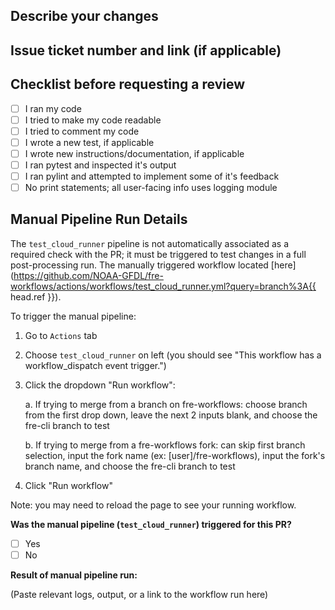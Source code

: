 ## Describe your changes

## Issue ticket number and link (if applicable)

## Checklist before requesting a review

- [ ] I ran my code
- [ ] I tried to make my code readable
- [ ] I tried to comment my code
- [ ] I wrote a new test, if applicable
- [ ] I wrote new instructions/documentation, if applicable
- [ ] I ran pytest and inspected it's output
- [ ] I ran pylint and attempted to implement some of it's feedback
- [ ] No print statements; all user-facing info uses logging module

## Manual Pipeline Run Details

The `test_cloud_runner` pipeline is not automatically associated as a required check with the PR; it must be triggered to test changes in a full post-processing run. The manually triggered workflow located [here](https://github.com/NOAA-GFDL/fre-workflows/actions/workflows/test_cloud_runner.yml?query=branch%3A{{ head.ref }}).

To trigger the manual pipeline:
1. Go to `Actions` tab
2. Choose `test_cloud_runner` on left (you should see "This workflow has a workflow_dispatch event trigger.")
3. Click the dropdown "Run workflow":

    a. If trying to merge from a branch on fre-workflows: choose branch from the first drop down, leave the next 2 inputs blank, and choose the fre-cli branch to test

    b. If trying to merge from a fre-workflows fork: can skip first branch selection, input the fork name (ex: [user]/fre-workflows), input the fork's branch name, and choose the fre-cli branch to test
4. Click "Run workflow"

Note: you may need to reload the page to see your running workflow. 

**Was the manual pipeline (`test_cloud_runner`) triggered for this PR?**
- [ ] Yes
- [ ] No

**Result of manual pipeline run:**

(Paste relevant logs, output, or a link to the workflow run here)
